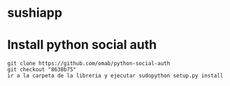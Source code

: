 # sushiapp

# Install python social auth
```
git clone https://github.com/omab/python-social-auth
git checkout "8638b75"
ir a la carpeta de la libreria y ejecutar sudopython setup.py install
```
